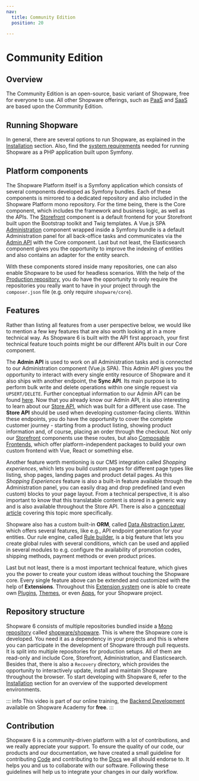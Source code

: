 ```yaml
---
nav:
  title: Community Edition
  position: 20

---
```


# Community Edition

## Overview

The Community Edition is an open-source, basic variant of Shopware, free for everyone to use. All other Shopware offerings, such as  [PaaS](paas/) and [SaaS](saas) are based upon the Community Edition.

## Running Shopware

In general, there are several options to run Shopware, as explained in the [Installation](../guides/installation/) section. Also, find the [system requirements](../guides/installation/requirements) needed for running Shopware as a PHP application built upon Symfony.

## Platform components

The Shopware Platform itself is a Symfony application which consists of several components developed as Symfony bundles. Each of these components is mirrored to a dedicated repository and also included in the Shopware Platform mono repository. For the time being, there is the Core component, which includes the framework and business logic, as well as the APIs. The [Storefront](../guides/plugins/plugins/storefront/) component is a default frontend for your Storefront built upon the Bootstrap toolkit and Twig templates. A Vue.js SPA [Administration](../concepts/framework/architecture/administration-concept) component wrapped inside a Symfony bundle is a default Administration panel for all back-office tasks and communicates via the [Admin API](../concepts/api/admin-api) with the Core component. Last but not least, the Elasticsearch component gives you the opportunity to improve the indexing of entities and also contains an adapter for the entity search.

With these components stored inside many repositories, one can also enable Shopware to be used for headless scenarios. With the help of the [Production repository](https://github.com/shopware/production), you do have the opportunity to only require the repositories you really want to have in your project through the `composer.json` file \(e.g. only require `shopware/core`\).

## Features

Rather than listing all features from a user perspective below, we would like to mention a few key features that are also worth looking at in a more technical way. As Shopware 6 is built with the API first approach, your first technical feature touch points might be our different APIs built in our Core component.

The **Admin API** is used to work on all Administration tasks and is connected to our Administration component \(Vue.js SPA\). This Admin API gives you the opportunity to interact with every single entity resource of Shopware and it also ships with another endpoint, the **Sync API**. Its main purpose is to perform bulk write and delete operations within one single request via `UPSERT/DELETE`. Further conceptual information to our Admin API can be found [here](../concepts/api/admin-api). Now that you already know our Admin API, it is also interesting to learn about our [Store API](../concepts/api/store-api), which was built for a different use case. The **Store API** should be used when developing customer-facing clients. Within these endpoints, you do have the opportunity to cover the complete customer journey - starting from a product listing, showing product information and, of course, placing an order through the checkout. Not only our [Storefront](../guides/plugins/plugins/storefront/) components use these routes, but also [Composable Frontends](../../frontends/), which offer platform-independent packages to build your own custom frontend with Vue, React or something else.

Another feature worth mentioning is our CMS integration called *Shopping experiences*, which lets you build custom pages for different page types like listing, shop pages, landing pages and product detail pages. As this *Shopping Experiences* feature is also a built-in feature available through the Administration panel, you can easily drag and drop predefined \(and even custom\) blocks to your page layout. From a technical perspective, it is also important to know that this translatable content is stored in a generic way and is also available throughout the Store API. There is also a [conceptual article](../concepts/commerce/content/shopping-experiences-cms.md) covering this topic more specifically.

Shopware also has a custom built-in **ORM**, called [Data Abstraction Layer](../concepts/framework/data-abstraction-layer), which offers several features, like e.g., API endpoint generation for your entities. Our rule engine, called [Rule builder](../concepts/framework/rules), is a big feature that lets you create global rules with several conditions, which can be used and applied in several modules to e.g. configure the availability of promotion codes, shipping methods, payment methods or even product prices.

Last but not least, there is a most important technical feature, which gives you the power to create your custom ideas without touching the Shopware core. Every single feature above can be extended and customized with the help of **Extensions**. Throughout this [Extension system](../concepts/extensions/) one is able to create own [Plugins](../concepts/extensions/plugins-concept), [Themes](../guides/plugins/themes/), or even [Apps](../concepts/extensions/apps-concept), for your Shopware project.

## Repository structure

Shopware 6 consists of multiple repositories bundled inside a [Mono repository](https://www.atlassian.com/git/tutorials/monorepos) called [shopware/shopware](https://github.com/shopware/shopware). This is where the Shopware core is developed. You need it as a dependency in your projects and this is where you can participate in the development of Shopware through pull requests. It is split into multiple repositories for production setups. All of them are read-only and include Core, Storefront, Administration, and Elasticsearch. Besides that, there is also a `Recovery` directory, which provides the opportunity to interactively update, install and maintain Shopware throughout the browser. To start developing with Shopware 6, refer to the [Installation](../guides/installation/) section for an overview of the supported development environments.

<YoutubeRef video="oPf4-8eU8jQ" title="Backend Development -  Overview of platform bundles - YouTube" target="_blank" />

::: info
This video is part of our online training, the [Backend Development](https://academy.shopware.com/courses/shopware-6-backend-development-with-jisse-reitsma) available on Shopware Academy for **free**.
:::

## Contribution

Shopware 6 is a community-driven platform with a lot of contributions, and we really appreciate your support. To ensure the quality of our code, our products and our documentation, we have created a small guideline for contributing [Code](../resources/guidelines/code/contribution) and contributing to the [Docs](../resources/guidelines/documentation-guidelines/) we all should endorse to. It helps you and us to collaborate with our software. Following these guidelines will help us to integrate your changes in our daily workflow.

